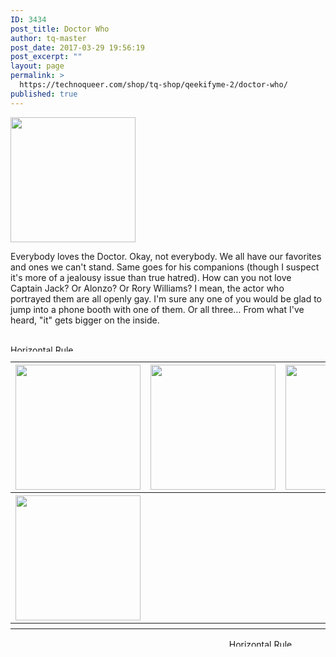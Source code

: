 ```yaml
---
ID: 3434
post_title: Doctor Who
author: tq-master
post_date: 2017-03-29 19:56:19
post_excerpt: ""
layout: page
permalink: >
  https://technoqueer.com/shop/tq-shop/qeekifyme-2/doctor-who/
published: true
---
```

<img src="https://technoqueer.com/shop/wp-content/uploads/2017/04/btn-doctor-who.png" alt="" width="200" height="200" class="alignleft size-full wp-image-12131" />
<p style="text-align: left;">Everybody loves the Doctor. Okay, not everybody. We all have our favorites and ones we can't stand. Same goes for his companions (though I suspect it's more of a jealousy issue than true hatred). How can you not love Captain Jack? Or Alonzo? Or Rory Williams? I mean, the actor who portrayed them are all openly gay. I'm sure any one of you would be glad to jump into a phone booth with one of them. Or all three… From what I've heard, "it" gets bigger on the inside.</p>
<br clear="all">


<img class="aligncenter size-full wp-image-99" src="https://technoqueer.com/shop/wp-content/uploads/2017/03/Rainbow-HR.jpg" alt="Horizontal Rule" width="800" height="11" />

<table width="800" align="center">
<tbody>
<tr>
<th><a href="https://technoqueer.com/shop/tq-shop/qeekifyme-2/doctor-who/bohemian-time-lords/"><img src="https://technoqueer.com/shop/wp-content/uploads/2017/04/btn-bohemian-time-lords.png" alt="" width="200" height="200" class="aligncenter size-full wp-image-7703" /></a></th>
<th><a href="https://technoqueer.com/shop/tq-shop/qeekifyme-2/doctor-who/port-a-tardis/"><img src="https://technoqueer.com/shop/wp-content/uploads/2017/04/btn-port-a-tardis.png" alt="" width="200" height="200" class="aligncenter size-full wp-image-7719" /></a></th>
<th><a href="https://technoqueer.com/shop/tq-shop/qeekifyme-2/doctor-who/cybertrek/"><img src="https://technoqueer.com/shop/wp-content/uploads/2017/04/btn-cybertrek.png" alt="" width="200" height="200" class="aligncenter size-full wp-image-7721" /></a></th>
</tr>
<tr>
<th><a href="https://technoqueer.com/shop/tq-shop/qeekifyme-2/doctor-who/keep-calm/"><img src="https://technoqueer.com/shop/wp-content/uploads/2017/04/btn-keep-calm-1.png" alt="" width="200" height="200" class="aligncenter size-full wp-image-23500" /></a></th>
<th></th>
<th></th>
</tr>
<tr>
<th></th>
<th></th>
<th></th>
</tr>


</tbody>
</table>
<p align="center"><img class="aligncenter size-full wp-image-99" src="https://technoqueer.com/shop/wp-content/uploads/2017/03/Rainbow-HR.jpg" alt="Horizontal Rule" width="800" height="12" /></p>